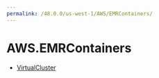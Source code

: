 ```yaml
---
permalink: /48.0.0/us-west-1/AWS/EMRContainers/
---
```


# AWS.EMRContainers



* [VirtualCluster](VirtualCluster.md)